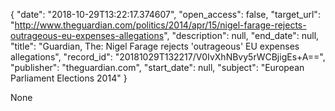 {
  "date": "2018-10-29T13:22:17.374607", 
  "open_access": false, 
  "target_url": "http://www.theguardian.com/politics/2014/apr/15/nigel-farage-rejects-outrageous-eu-expenses-allegations", 
  "description": null, 
  "end_date": null, 
  "title": "Guardian, The: Nigel Farage rejects 'outrageous' EU expenses allegations", 
  "record_id": "20181029T132217/V0IvXhNBvy5rWCBjigEs+A==", 
  "publisher": "theguardian.com", 
  "start_date": null, 
  "subject": "European Parliament Elections 2014"
}

None